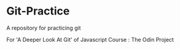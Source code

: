 # Git-Practice

A repository for practicing git

For 'A Deeper Look At Git' of Javascript Course : The Odin Project